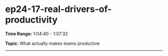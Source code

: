 # ep24-17-real-drivers-of-productivity

**Time Range:** 1:04:40 - 1:07:32

**Topic:** What actually makes teams productive

---
